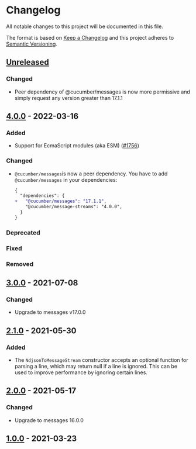 # Changelog

All notable changes to this project will be documented in this file.

The format is based on [Keep a Changelog](http://keepachangelog.com/)
and this project adheres to [Semantic Versioning](http://semver.org/).

## [Unreleased]

### Changed
- Peer dependency of @cucumber/messages is now more permissive and simply request any version greater than 17.1.1

## [4.0.0] - 2022-03-16
### Added
- Support for EcmaScript modules (aka ESM)
([#1756](https://github.com/cucumber/common/pull/1756))

### Changed
- `@cucumber/messages`is now a peer dependency. You have to add `@cucumber/messages` in your dependencies:
  ```diff
  {
    "dependencies": {
  +   "@cucumber/messages": "17.1.1",
      "@cucumber/message-streams": "4.0.0",
    }
  }
  ```

### Deprecated

### Fixed

### Removed

## [3.0.0] - 2021-07-08
### Changed
- Upgrade to messages v17.0.0

## [2.1.0] - 2021-05-30
### Added
- The `NdjsonToMessageStream` constructor accepts an optional function for parsing
a line, which may return null if a line is ignored. This can be used to improve performance
by ignoring certain lines.

## [2.0.0] - 2021-05-17
### Changed
- Upgrade to messages 16.0.0

## [1.0.0] - 2021-03-23

[Unreleased]: https://github.com/cucumber/message-streams/compare/v4.0.0...main
[4.0.0]: https://github.com/cucumber/message-streams/compare/v3.0.0...main
[3.0.0]: https://github.com/cucumber/message-streams/releases/tag/v3.0.0
[2.1.0]: https://github.com/cucumber/message-streams/releases/tag/v2.1.0
[2.0.0]: https://github.com/cucumber/message-streams/releases/tag/v2.0.0
[1.0.0]: https://github.com/cucumber/message-streams/releases/tag/v1.0.0


<!-- Contributors in alphabetical order -->
